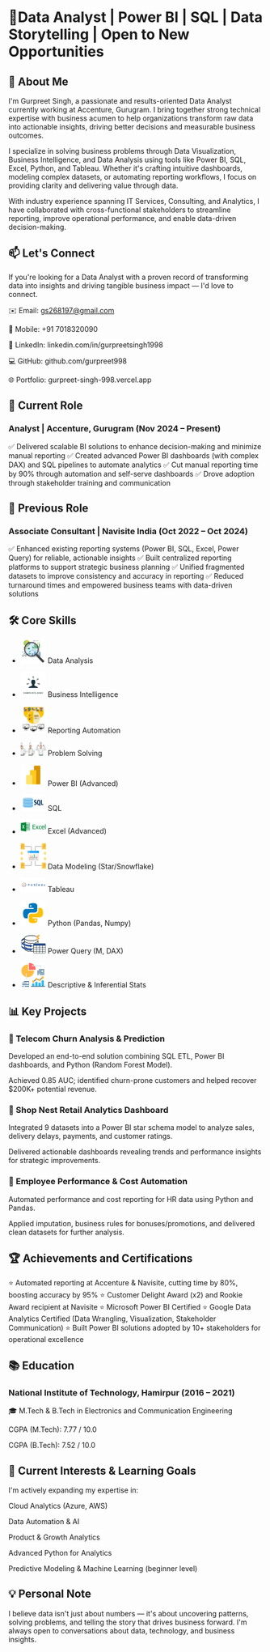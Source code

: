 # 🚀Data Analyst | Power BI | SQL | Data Storytelling | Open to New Opportunities

## 🔎 About Me
I'm Gurpreet Singh, a passionate and results-oriented Data Analyst currently working at Accenture, Gurugram. I bring together strong technical expertise with business acumen to help organizations transform raw data into actionable insights, driving better decisions and measurable business outcomes.

I specialize in solving business problems through Data Visualization, Business Intelligence, and Data Analysis using tools like Power BI, SQL, Excel, Python, and Tableau. Whether it's crafting intuitive dashboards, modeling complex datasets, or automating reporting workflows, I focus on providing clarity and delivering value through data.

With industry experience spanning IT Services, Consulting, and Analytics, I have collaborated with cross-functional stakeholders to streamline reporting, improve operational performance, and enable data-driven decision-making.

## 📫 Let's Connect
If you're looking for a Data Analyst with a proven record of transforming data into insights and driving tangible business impact — I'd love to connect.

✉️ Email: gs268197@gmail.com

📱 Mobile: +91 7018320090

🔗 LinkedIn: linkedin.com/in/gurpreetsingh1998

💻 GitHub: github.com/gurpreet998

🌐 Portfolio: gurpreet-singh-998.vercel.app

## 💼 Current Role
### Analyst | Accenture, Gurugram (Nov 2024 – Present)
✅ Delivered scalable BI solutions to enhance decision-making and minimize manual reporting
✅ Created advanced Power BI dashboards (with complex DAX) and SQL pipelines to automate analytics
✅ Cut manual reporting time by 90% through automation and self-serve dashboards
✅ Drove adoption through stakeholder training and communication

## 💼 Previous Role
### Associate Consultant | Navisite India (Oct 2022 – Oct 2024)
✅ Enhanced existing reporting systems (Power BI, SQL, Excel, Power Query) for reliable, actionable insights
✅ Built centralized reporting platforms to support strategic business planning
✅ Unified fragmented datasets to improve consistency and accuracy in reporting
✅ Reduced turnaround times and empowered business teams with data-driven solutions

## 🛠️ Core Skills
- <img src="https://github.com/gurpreet998/gurpreet998/blob/main/files/pics/data%20analysis.png" width="50"/> Data Analysis
  
- <img src="https://github.com/gurpreet998/gurpreet998/blob/main/files/pics/business%20intel.png" width="50"/> Business Intelligence
  
- <img src="https://github.com/gurpreet998/gurpreet998/blob/main/files/pics/report%20automation.png" width="50"/> Reporting Automation
  
- <img src="https://github.com/gurpreet998/gurpreet998/blob/main/files/pics/prob%20solv.png" width="50"/> Problem Solving
  
- <img src="https://github.com/gurpreet998/gurpreet998/blob/main/files/pics/powerbi.png" width="50"/> Power BI (Advanced)
  
- <img src="https://github.com/gurpreet998/gurpreet998/blob/main/files/pics/sql.png" width="50"/> SQL
  
- <img src="https://github.com/gurpreet998/gurpreet998/blob/main/files/pics/Excel-Logo-PNG-Cutout.png" width="50"/> Excel (Advanced)
  
- <img src="https://github.com/gurpreet998/gurpreet998/blob/main/files/pics/data%20modeling.png" width="50"/> Data Modeling (Star/Snowflake)
  
- <img src="https://github.com/gurpreet998/gurpreet998/blob/main/files/pics/Tableau-Logo.png" width="50"/> Tableau
  
- <img src="https://github.com/gurpreet998/gurpreet998/blob/main/files/pics/Python.png" width="50"/> Python (Pandas, Numpy)
  
- <img src="https://github.com/gurpreet998/gurpreet998/blob/main/files/pics/Power%2BQuery%2BIcon.png" width="50"/> Power Query (M, DAX)
  
- <img src="https://github.com/gurpreet998/gurpreet998/blob/main/files/pics/statisticcs.png" width="50"/> Descriptive & Inferential Stats




## 📊 Key Projects
### 📌 Telecom Churn Analysis & Prediction
Developed an end-to-end solution combining SQL ETL, Power BI dashboards, and Python (Random Forest Model).

Achieved 0.85 AUC; identified churn-prone customers and helped recover $200K+ potential revenue.

### 📌 Shop Nest Retail Analytics Dashboard
Integrated 9 datasets into a Power BI star schema model to analyze sales, delivery delays, payments, and customer ratings.

Delivered actionable dashboards revealing trends and performance insights for strategic improvements.

### 📌 Employee Performance & Cost Automation
Automated performance and cost reporting for HR data using Python and Pandas.

Applied imputation, business rules for bonuses/promotions, and delivered clean datasets for further analysis.

## 🏆 Achievements and Certifications
⭐ Automated reporting at Accenture & Navisite, cutting time by 80%, boosting accuracy by 95%
⭐ Customer Delight Award (x2) and Rookie Award recipient at Navisite
⭐ Microsoft Power BI Certified
⭐ Google Data Analytics Certified (Data Wrangling, Visualization, Stakeholder Communication)
⭐ Built Power BI solutions adopted by 10+ stakeholders for operational excellence

## 📚 Education
### National Institute of Technology, Hamirpur (2016 – 2021)
🎓 M.Tech & B.Tech in Electronics and Communication Engineering

CGPA (M.Tech): 7.77 / 10.0

CGPA (B.Tech): 7.52 / 10.0

## 🔮 Current Interests & Learning Goals
I'm actively expanding my expertise in:

Cloud Analytics (Azure, AWS)

Data Automation & AI

Product & Growth Analytics

Advanced Python for Analytics

Predictive Modeling & Machine Learning (beginner level)




## 💡 Personal Note
I believe data isn't just about numbers — it's about uncovering patterns, solving problems, and telling the story that drives business forward. I'm always open to conversations about data, technology, and business insights.
